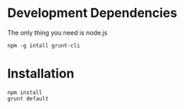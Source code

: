 Development Dependencies
========================
The only thing you need is node.js  

    npm -g intall grunt-cli

Installation
============
    npm install
    grunt default

